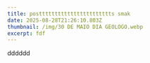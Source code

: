 ```yaml
---
title: posttttttttttttttttttttttts smak
date: 2025-08-28T21:26:10.803Z
thumbnail: /img/30 DE MAIO DIA GEOLOGO.webp
excerpt: fdf
---
```

d﻿ddddd